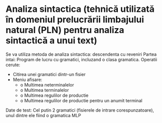# Analiza sintactica (tehnică utilizată în domeniul prelucrării limbajului natural (PLN) pentru analiza sintactică a unui text)

Se va utiliza metoda de analiza sintactica: descendenta cu reveniri
Partea intai: Program de lucru cu gramatici, incluzand o clasa gramatica. Operatii cerute:
* Citirea unei gramatici dintr-un fisier
* Meniu afisare:
    * o Multimea neterminalelor
    * o Multimea terminalelor
    * o Multimea regulilor de productie
    * o Multimea regulilor de productie pentru un anumit terminal

Date de test:
Cel putin 2 gramatici (fisierele de intrare corespunzatoare), unul dintre ele fiind o gramatica MLP
